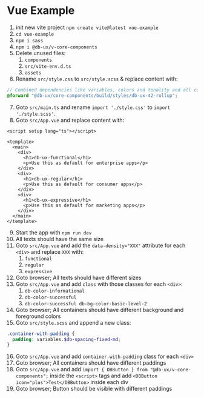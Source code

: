# Vue Example

1. init new vite project `npm create vite@latest vue-example`
2. `cd vue-example`
3. `npm i sass`
4. `npm i @db-ux/v-core-components`
5. Delete unused files:
   1. `components`
   2. `src/vite-env.d.ts`
   3. `assets`
6. Rename `src/style.css` to `src/style.scss` & replace content with:

```scss
// Combined dependencies like variables, colors and tonality and all components
@forward "@db-ux/core-components/build/styles/db-ux-42-rollup";
```

7. Goto `src/main.ts` and rename `import './style.css'` to `import './style.scss'`.
8. Goto `src/App.vue` and replace content with:

```vue
<script setup lang="ts"></script>

<template>
  <main>
    <div>
      <h1>db-ux-functional</h1>
      <p>Use this as default for enterprise apps</p>
    </div>
    <div>
      <h1>db-ux-regular</h1>
      <p>Use this as default for consumer apps</p>
    </div>
    <div>
      <h1>db-ux-expressive</h1>
      <p>Use this as default for marketing apps</p>
    </div>
  </main>
</template>
```

9. Start the app with `npm run dev`
10. All texts should have the same size
11. Goto `src/App.vue` and add the `data-density="XXX"` attribute for each `<div>` and replace `XXX` with:
    1. `functional`
    2. `regular`
    3. `expressive`
12. Goto browser; All texts should have different sizes
13. Goto `src/App.vue` and add `class` with those classes for each `<div>`:
    1. `db-color-informational`
    2. `db-color-successful`
    3. `db-color-successful db-bg-color-basic-level-2`
14. Goto browser; All containers should have different background and foreground colors
15. Goto `src/style.scss` and append a new class:

```scss
.container-with-padding {
  padding: variables.$db-spacing-fixed-md;
}
```

16. Goto `src/App.vue` and add `container-with-padding` class for each `<div>`
17. Goto browser; All containers should have different paddings
18. Goto `src/App.vue` and add `import { DBButton } from "@db-ux/v-core-components";` inside the `<script>` tags and add `<DBButton icon="plus">Test</DBButton>` inside each div
19. Goto browser; Button should be visible with different paddings

